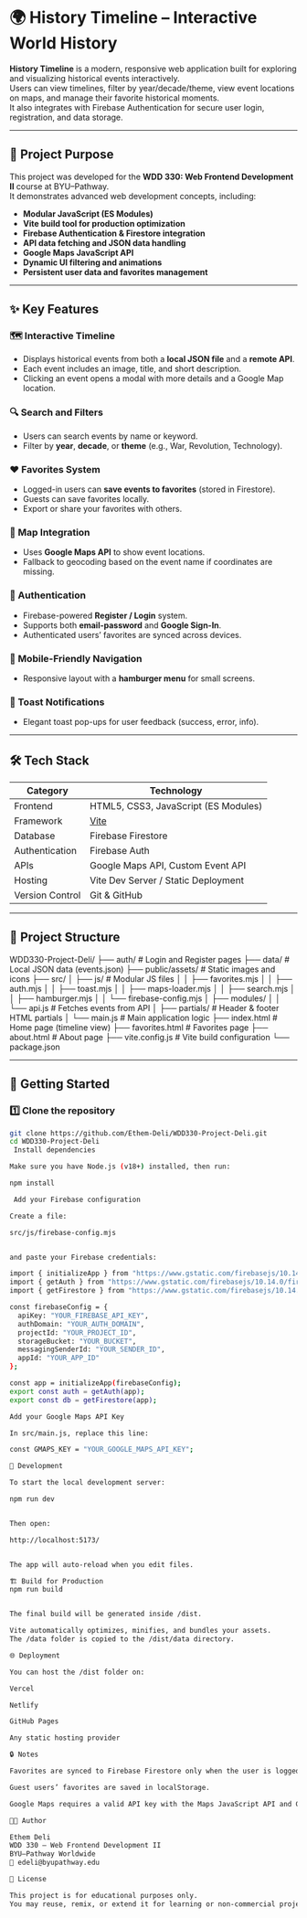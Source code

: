 # 🌍 History Timeline – Interactive World History

**History Timeline** is a modern, responsive web application built for exploring and visualizing historical events interactively.  
Users can view timelines, filter by year/decade/theme, view event locations on maps, and manage their favorite historical moments.  
It also integrates with Firebase Authentication for secure user login, registration, and data storage.

---

## 🧠 Project Purpose

This project was developed for the **WDD 330: Web Frontend Development II** course at BYU–Pathway.  
It demonstrates advanced web development concepts, including:

- **Modular JavaScript (ES Modules)**
- **Vite build tool for production optimization**
- **Firebase Authentication & Firestore integration**
- **API data fetching and JSON data handling**
- **Google Maps JavaScript API**
- **Dynamic UI filtering and animations**
- **Persistent user data and favorites management**

---

## ✨ Key Features

### 🗺️ Interactive Timeline
- Displays historical events from both a **local JSON file** and a **remote API**.
- Each event includes an image, title, and short description.
- Clicking an event opens a modal with more details and a Google Map location.

### 🔍 Search and Filters
- Users can search events by name or keyword.
- Filter by **year**, **decade**, or **theme** (e.g., War, Revolution, Technology).

### ❤️ Favorites System
- Logged-in users can **save events to favorites** (stored in Firestore).
- Guests can save favorites locally.
- Export or share your favorites with others.

### 🧭 Map Integration
- Uses **Google Maps API** to show event locations.
- Fallback to geocoding based on the event name if coordinates are missing.

### 🔐 Authentication
- Firebase-powered **Register / Login** system.
- Supports both **email-password** and **Google Sign-In**.
- Authenticated users’ favorites are synced across devices.

### 🍔 Mobile-Friendly Navigation
- Responsive layout with a **hamburger menu** for small screens.

### 🔔 Toast Notifications
- Elegant toast pop-ups for user feedback (success, error, info).

---

## 🛠️ Tech Stack

| Category | Technology |
|-----------|-------------|
| Frontend | HTML5, CSS3, JavaScript (ES Modules) |
| Framework | [Vite](https://vitejs.dev/) |
| Database | Firebase Firestore |
| Authentication | Firebase Auth |
| APIs | Google Maps API, Custom Event API |
| Hosting | Vite Dev Server / Static Deployment |
| Version Control | Git & GitHub |

---

## 🧩 Project Structure

WDD330-Project-Deli/
├── auth/ # Login and Register pages
├── data/ # Local JSON data (events.json)
├── public/assets/ # Static images and icons
├── src/
│ ├── js/ # Modular JS files
│ │ ├── favorites.mjs
│ │ ├── auth.mjs
│ │ ├── toast.mjs
│ │ ├── maps-loader.mjs
│ │ ├── search.mjs
│ │ ├── hamburger.mjs
│ │ └── firebase-config.mjs
│ ├── modules/
│ │ └── api.js # Fetches events from API
│ ├── partials/ # Header & footer HTML partials
│ └── main.js # Main application logic
├── index.html # Home page (timeline view)
├── favorites.html # Favorites page
├── about.html # About page
├── vite.config.js # Vite build configuration
└── package.json

---

## 🚀 Getting Started

### 1️⃣ Clone the repository

```bash
git clone https://github.com/Ethem-Deli/WDD330-Project-Deli.git
cd WDD330-Project-Deli
 Install dependencies

Make sure you have Node.js (v18+) installed, then run:

npm install

 Add your Firebase configuration

Create a file:

src/js/firebase-config.mjs


and paste your Firebase credentials:

import { initializeApp } from "https://www.gstatic.com/firebasejs/10.14.0/firebase-app.js";
import { getAuth } from "https://www.gstatic.com/firebasejs/10.14.0/firebase-auth.js";
import { getFirestore } from "https://www.gstatic.com/firebasejs/10.14.0/firebase-firestore.js";

const firebaseConfig = {
  apiKey: "YOUR_FIREBASE_API_KEY",
  authDomain: "YOUR_AUTH_DOMAIN",
  projectId: "YOUR_PROJECT_ID",
  storageBucket: "YOUR_BUCKET",
  messagingSenderId: "YOUR_SENDER_ID",
  appId: "YOUR_APP_ID"
};

const app = initializeApp(firebaseConfig);
export const auth = getAuth(app);
export const db = getFirestore(app);

Add your Google Maps API Key

In src/main.js, replace this line:

const GMAPS_KEY = "YOUR_GOOGLE_MAPS_API_KEY";

🧪 Development

To start the local development server:

npm run dev


Then open:

http://localhost:5173/


The app will auto-reload when you edit files.

🏗️ Build for Production
npm run build


The final build will be generated inside /dist.

Vite automatically optimizes, minifies, and bundles your assets.
The /data folder is copied to the /dist/data directory.

🌐 Deployment

You can host the /dist folder on:

Vercel

Netlify

GitHub Pages

Any static hosting provider

🔒 Notes

Favorites are synced to Firebase Firestore only when the user is logged in.

Guest users’ favorites are saved in localStorage.

Google Maps requires a valid API key with the Maps JavaScript API and Geocoding API enabled.

👨‍💻 Author

Ethem Deli
WDD 330 – Web Frontend Development II
BYU–Pathway Worldwide
📧 edeli@byupathway.edu

🏁 License

This project is for educational purposes only.
You may reuse, remix, or extend it for learning or non-commercial projects.

